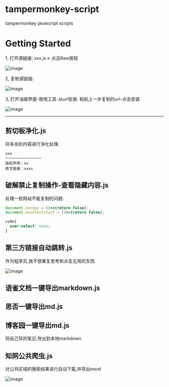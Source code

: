 # tampermonkey-script
tampermonkey javascript scripts

# Getting Started

1, 打开源链接: xxx.js-> 点击Raw按钮

![image](https://user-images.githubusercontent.com/13176273/177727784-bf8deca8-09bf-4b39-886d-19b247cd58ce.png)

2, 复制源链接: 

![image](https://user-images.githubusercontent.com/13176273/177727881-e98a4276-0323-41e4-b6f8-2c07f361f632.png)

3, 打开油猴界面-使用工具-从url安装: 粘贴上一步复制的url-点击安装

![image](https://user-images.githubusercontent.com/13176273/177728092-1258ac7d-9676-4c72-8661-7eb45a682415.png)


----

## 剪切板净化.js

将多余的内容进行净化处理.

```text
xxx
————————————————
版权声明：xx
原文链接：xxxx
```


## 破解禁止复制操作-查看隐藏内容.js

处理一些网站不能复制的问题:

```js
document.oncopy = ()=>{return false};
document.onselectstart = ()=>{return false};
```

```css
code{
  user-select: none;
}
```

## 第三方链接自动跳转.js
作为程序员,我不想重复思考和点击无用的东西.


![image](https://user-images.githubusercontent.com/13176273/177726042-298de3f0-1936-47f0-899b-9468a6e84704.png)

## 语雀文档一键导出markdown.js
## 思否一键导出md.js
## 博客园一键导出md.js

将自己写的笔记,导出到本地markdown.


## 知网公共爬虫.js
对公共区域的搜索结果进行自动下载,并导出excel

![image](https://user-images.githubusercontent.com/13176273/177728986-32e37532-a5bb-417e-b4fe-adae096fbd02.png)




